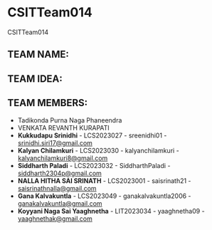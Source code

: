 # CSITTeam014
CSITTeam014

## TEAM NAME:

## TEAM IDEA:

## TEAM MEMBERS:

+ Tadikonda Purna Naga Phaneendra
+ VENKATA REVANTH KURAPATI 
+ **Kukkudapu Srinidhi** - LCS2023027 - sreenidhi01 - srinidhi.siri17@gmail.com
+ **Kalyan Chilamkuri** - LCS2023030 - kalyanchilamkuri - kalyanchilamkuri8@gmail.com
+ **Siddharth Paladi** -  LCS2023032 -  SiddharthPaladi -  siddharth2304p@gmail.com
+ **NALLA HITHA SAI SRINATH** - LCS2023001 - saisrinath21 - saisrinathnalla@gmail.com
+ **Gana Kalvakuntla** -  LCS2023049 -  ganakalvakuntla2006 -  ganakalvakuntla@gmail.com
+ **Koyyani Naga Sai Yaaghnetha** - LIT2023034 - yaaghnetha09 - yaaghnethak@gmail.com
